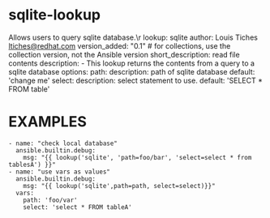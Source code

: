 # sqlite-lookup
Allows users to query sqlite database.\r
        lookup: sqlite
        author: Louis Tiches <ltiches@redhat.com>
        version_added: "0.1"  # for collections, use the collection version, not the Ansible version
        short_description: read file contents
        description:
          - This lookup returns the contents from a query to a sqlite database
        options:
          path:
            description: path of sqlite database
            default: 'change me' 
          select:
            description: select statement to use.
            default: 'SELECT * FROM table' 


# EXAMPLES
```
- name: "check local database"
  ansible.builtin.debug:
    msg: "{{ lookup('sqlite', 'path=foo/bar', 'select=select * from tablesA') }}"
- name: "use vars as values"
  ansible.builtin.debug: 
    msg: "{{ lookup('sqlite',path=path, select=select)}}"
  vars:
    path: 'foo/var'
    select: 'select * FROM tableA'
```
